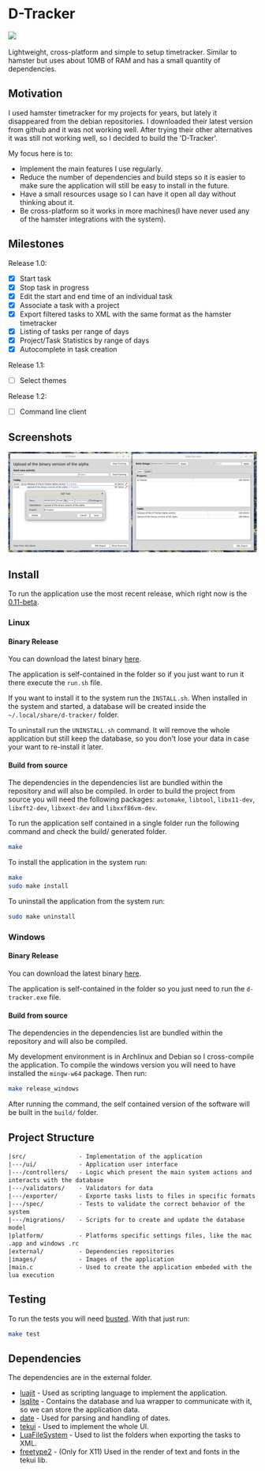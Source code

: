 # D-Tracker

[![](https://github.com/drmargarido/d-tracker/workflows/Build%20and%20Test/badge.svg)](https://github.com/drmargarido/d-tracker/actions)

Lightweight, cross-platform and simple to setup timetracker. Similar to hamster but uses about 10MB of RAM and has a small quantity of dependencies.


## Motivation

I used hamster timetracker for my projects for years, but lately it disappeared from the debian repositories. I downloaded their latest version from github and it was not working well. After trying their other alternatives it was still not working well, so I decided to build the 'D-Tracker'.

My focus here is to:
* Implement the main features I use regularly.
* Reduce the number of dependencies and build steps so it is easier to make sure the application will still be easy to install in the future.
* Have a small resources usage so I can have it open all day without thinking about it.
* Be cross-platform so it works in more machines(I have never used any of the hamster integrations with the system).

## Milestones

Release 1.0:
* [x] Start task
* [x] Stop task in progress
* [x] Edit the start and end time of an individual task
* [x] Associate a task with a project
* [x] Export filtered tasks to XML with the same format as the hamster timetracker
* [x] Listing of tasks per range of days
* [x] Project/Task Statistics by range of days
* [x] Autocomplete in task creation

Release 1.1:
* [ ] Select themes

Release 1.2:
* [ ] Command line client

## Screenshots

![UI with Base Theme](/screenshots/d-tracker_v0,09-alpha.jpg)


## Install
To run the application use the most recent release, which right now is the [0.11-beta](https://github.com/drmargarido/d-tracker/releases).

### Linux

#### Binary Release

You can download the latest binary [here](https://github.com/drmargarido/d-tracker/releases/tag/v0.11-beta).

The application is self-contained in the folder so if you just want to run it there execute the `run.sh` file.

If you want to install it to the system run the `INSTALL.sh`. When installed in the system and started, a database will be created inside the `~/.local/share/d-tracker/` folder.

To uninstall run the `UNINSTALL.sh` command. It will remove the whole application but still keep the database, so you don't lose your data in case your want to re-install it later.


#### Build from source

The dependencies in the dependencies list are bundled within the repository and will also be compiled. In order to build the project from source you will need the following packages: `automake`, `libtool`, `libx11-dev`, `libxft2-dev`, `libxext-dev` and `libxxf86vm-dev`.

To run the application self contained in a single folder run the following command and check the build/ generated folder.
```sh
make
```

To install the application in the system run:
```sh
make
sudo make install
```

To uninstall the application from the system run:
```sh
sudo make uninstall
```

### Windows

#### Binary Release

You can download the latest binary [here](https://github.com/drmargarido/d-tracker/releases/tag/v0.11-beta).

The application is self-contained in the folder so you just need to run the `d-tracker.exe` file.


#### Build from source

The dependencies in the dependencies list are bundled within the repository and will also be compiled.

My development environment is in Archlinux and Debian so I cross-compile the application. To compile the windows version you will need to have installed the `mingw-w64` package. Then run:
```sh
make release_windows
```

After running the command, the self contained version of the software will be built in the `build/` folder.

## Project Structure

```
|src/               - Implementation of the application
|---/ui/            - Application user interface
|---/controllers/   - Logic which present the main system actions and interacts with the database
|---/validators/    - Validators for data
|---/exporter/      - Exporte tasks lists to files in specific formats
|---/spec/          - Tests to validate the correct behavior of the system
|---/migrations/    - Scripts for to create and update the database model
|platform/          - Platforms specific settings files, like the mac .app and windows .rc
|external/          - Dependencies repositories
|images/            - Images of the application
|main.c             - Used to create the application embeded with the lua execution
```


## Testing

To run the tests you will need [busted](http://olivinelabs.com/busted/). With that just run:
```sh
make test
```

## Dependencies

The dependencies are in the external folder.

* [luajit](https://luajit.org/) - Used as scripting language to implement the application.
* [lsqlite](http://lua.sqlite.org/index.cgi/index) - Contains the database and lua wrapper to communicate with it, so we can store the application data.
* [date](https://github.com/Tieske/date) - Used for parsing and handling of dates.
* [tekui](http://tekui.neoscientists.org/) - Used to implement the whole UI.
* [LuaFileSystem](https://keplerproject.github.io/luafilesystem/manual.html) - Used to list the folders when exporting the tasks to XML.
* [freetype2](https://www.freetype.org/) - (Only for X11) Used in the render of text and fonts in the tekui lib.
